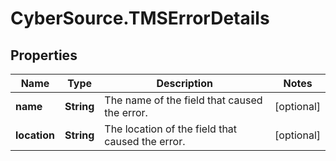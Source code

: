 # CyberSource.TMSErrorDetails

## Properties
Name | Type | Description | Notes
------------ | ------------- | ------------- | -------------
**name** | **String** | The name of the field that caused the error. | [optional] 
**location** | **String** | The location of the field that caused the error. | [optional] 


